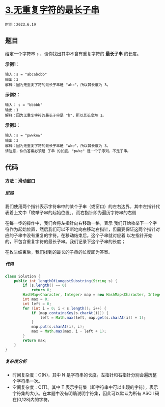 # [3.无重复字符的最长子串](https://leetcode.cn/problems/longest-substring-without-repeating-characters/)

`时间：2023.6.19`

## 题目

给定一个字符串 `s` ，请你找出其中不含有重复字符的 **最长子串** 的长度。

**示例1：**

```
输入：s = "abcabcbb"
输出：3
解释：因为无重复字符的最长子串是 "abc"，所以其长度为 3。
```

**示例2：**

```
输入： s = "bbbbb"
输出：1
解释：因为无重复字符的最长子串是 "b"，所以其长度为 1。
```

**示例3：**

```
输入：s = "pwwkew"
输出：3
解释：因为无重复字符的最长子串是 "wke"，所以其长度为 3。
请注意，你的答案必须是 子串 的长度，"pwke" 是一个子序列，不是子串。
```

## 代码

#### 方法：滑动窗口

##### 思路

我们使用两个指针表示字符串中的某个子串（或窗口）的左右边界，其中左指针代表着上文中「枚举子串的起始位置」，而右指针即为遍历字符串的右侧

在每一步的操作中，我们会将左指针向右移动一格，表示 我们开始枚举下一个字符作为起始位置，然后我们可以不断地向右移动右指针，但需要保证这两个指针对应的子串中没有重复的字符。在移动结束后，这个子串就对应着 以左指针开始的，不包含重复字符的最长子串。我们记录下这个子串的长度；

在枚举结束后，我们找到的最长的子串的长度即为答案。

##### 代码

```java
class Solution {
    public int lengthOfLongestSubstring(String s) {
        if (s.length() == 0)
            return 0;
        HashMap<Character, Integer> map = new HashMap<Character, Integer>();
        int max = 0;
        int left = 0;
        for (int i = 0; i < s.length(); i++) {
            if (map.containsKey(s.charAt(i))) {
                left = Math.max(left, map.get(s.charAt(i)) + 1);
            }
            map.put(s.charAt(i), i);
            max = Math.max(max, i - left + 1);
        }
        return max;
    }
}
```

##### 复杂度分析

- 时间复杂度：O(N)，其中 N 是字符串的长度。左指针和右指针分别会遍历整个字符串一次。
- 空间复杂度：O(T)。其中 T 表示字符集（即字符串中可以出现的字符），表示字符集的大小。在本题中没有明确说明字符集，因此可以默认为所有 ASCII 码在[0,128]内的字符。